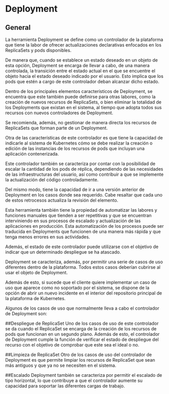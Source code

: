 # Deployment

## General

La herramienta Deployment se define como un controlador de la plataforma que tiene la labor de ofrecer actualizaciones declarativas enfocados en los ReplicaSets y pods disponibles.

De manera que, cuando se establece un estado deseado en un objeto de esta opción, Deployment se encarga de llevar a cabo, de una manera controlada, la transición entre el estado actual en el que se encuentre el objeto hacia el estado deseado indicado por el usuario. Esto implica que los pods que estén a cargo de este controlador deban alcanzar dicho estado.

Dentro de los principales elementos característicos de Deployment, se encuentra que este también puede definirse para otras labores, como la creación de nuevos recursos de ReplicaSets, o bien eliminar la totalidad de los Deployments que existan en el sistema, al tiempo que adopta todos sus recursos con nuevos controladores de Deployment.

Se recomienda, además, no gestionar de manera directa los recursos de ReplicaSets que forman parte de un Deployment.

Otra de las características de este controlador es que tiene la capacidad de indicarle al sistema de Kubernetes cómo se debe realizar la creación o edición de las instancias de los recursos de pods que incluyan una aplicación contenerizada.

Este controlador también se caracteriza por contar con la posibilidad de escalar la cantidad de los pods de réplica, dependiendo de las necesidades de las infraestructuras del usuario, así como contribuir a que se implemente la actualización del código controladamente.

Del mismo modo, tiene la capacidad de ir a una versión anterior de Deployment en los casos donde sea requerido. Cabe resaltar que cada uno de estos retrocesos actualiza la revisión del elemento.

Esta herramienta también tiene la propiedad de automatizar las labores y funciones manuales que tienden a ser repetitivas y que se encuentran interviniendo en sus procesos de escalado y actualización de las aplicaciones en producción. Esta automatización de los procesos puede ser traducida en Deployments que funcionen de una manera más rápida y que tenga menos errores en sus actividades.

Además, el estado de este controlador puede utilizarse con el objetivo de indicar que un determinado despliegue se ha atascado.

Deployment se caracteriza, además, por permitir una serie de casos de uso diferentes dentro de la plataforma. Todos estos casos deberían cubrirse al usar el objeto de Deployment.

Además de esto, si sucede que el cliente quiere implementar un caso de uso que aparece como no soportado por el sistema, se dispone de la opción de abrir un nuevo incidente en el interior del repositorio principal de la plataforma de Kubernetes.

Algunos de los casos de uso que normalmente lleva a cabo el controlador de Deployment son:

##Despliegue de ReplicaSet
Uno de los casos de uso de este controlador se da cuando el ReplicaSet se encarga de la creación de los recursos de pods que funcionan en un segundo plano. Además de esto, el controlador de Deployment cumple la función de verificar el estado de despliegue del recurso con el objetivo de comprobar que este sea el ideal o no.

##Limpieza de ReplicaSet
Otro de los casos de uso del controlador de Deployment es que permite limpiar los recursos de ReplicaSet que sean más antiguos y que ya no se necesiten en el sistema.

##Escalado
Deployment también se caracteriza por permitir el escalado de tipo horizontal, lo que contribuye a que el controlador aumente su capacidad para soportar las diferentes cargas de trabajo.

